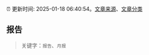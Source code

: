 :alarm_clock: 更新时间: 2025-01-18 06:40:54。[文章来源](/README.md)、[文章分类](/TAGS.md)

## 报告


> 关键字：`报告`、`月报`



